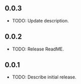 ## 0.0.3

* TODO: Update description.

## 0.0.2

* TODO: Release ReadME.

## 0.0.1

* TODO: Describe initial release.
